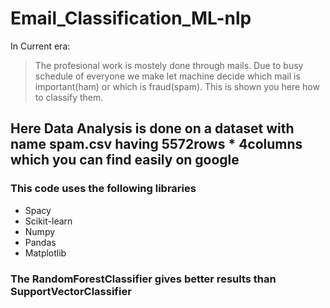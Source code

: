 # Email_Classification_ML-nlp
In Current era:
> The profesional work is mostely done through mails.
> Due to busy schedule of everyone we make let machine decide which mail is important(ham) or which is fraud(spam).
> This is shown you here how to classify them.
## Here Data Analysis is done on a dataset with name spam.csv having 5572rows * 4columns which you can find easily on google


### This code uses the following libraries
* Spacy
* Scikit-learn
* Numpy
* Pandas
* Matplotlib

### The RandomForestClassifier gives better results than SupportVectorClassifier
